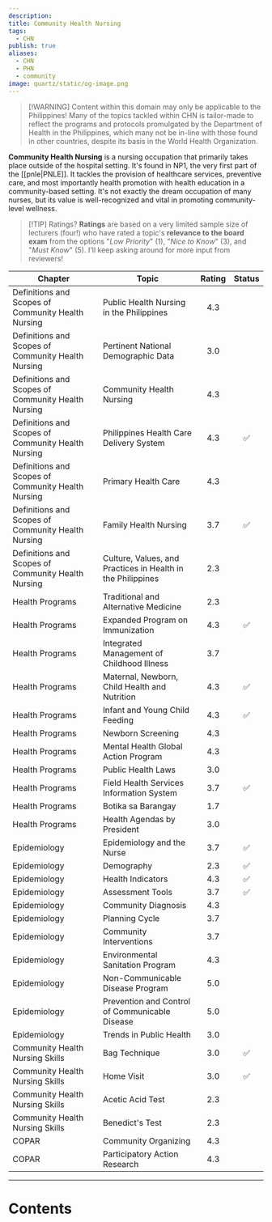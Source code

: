 ```yaml
---
description: 
title: Community Health Nursing
tags:
  - CHN
publish: true
aliases:
  - CHN
  - PHN
  - community
image: quartz/static/og-image.png
---
```


>[!WARNING] Content within this domain may only be applicable to the Philippines!
>Many of the topics tackled within CHN is tailor-made to reflect the programs and protocols promulgated by the Department of Health in the Philippines, which many not be in-line with those found in other countries, despite its basis in the World Health Organization.

**Community Health Nursing** is a nursing occupation that primarily takes place outside of the hospital setting. It's found in NP1, the very first part of the [[pnle|PNLE]]. It tackles the provision of healthcare services, preventive care, and most importantly health promotion with health education in a community-based setting. It's not exactly the dream occupation of many nurses, but its value is well-recognized and vital in promoting community-level wellness.

>[!TIP] Ratings?
>**Ratings** are based on a very limited sample size of lecturers (four!) who have rated a topic's **relevance to the board exam** from the options "*Low Priority*" (1), "*Nice to Know*" (3), and "*Must Know*" (5). I'll keep asking around for more input from reviewers!

| Chapter                                            | Topic                                                       | Rating | Status |
| -------------------------------------------------- | ----------------------------------------------------------- | :----: | :----: |
| Definitions and Scopes of Community Health Nursing | Public Health Nursing in the Philippines                    |  4.3   |        |
| Definitions and Scopes of Community Health Nursing | Pertinent National Demographic Data                         |  3.0   |        |
| Definitions and Scopes of Community Health Nursing | Community Health Nursing                                    |  4.3   |        |
| Definitions and Scopes of Community Health Nursing | Philippines Health Care Delivery System                     |  4.3   |   ✅    |
| Definitions and Scopes of Community Health Nursing | Primary Health Care                                         |  4.3   |        |
| Definitions and Scopes of Community Health Nursing | Family Health Nursing                                       |  3.7   |   ✅    |
| Definitions and Scopes of Community Health Nursing | Culture, Values, and Practices in Health in the Philippines |  2.3   |        |
| Health Programs                                    | Traditional and Alternative Medicine                        |  2.3   |        |
| Health Programs                                    | Expanded Program on Immunization                            |  4.3   |   ✅    |
| Health Programs                                    | Integrated Management of Childhood Illness                  |  3.7   |        |
| Health Programs                                    | Maternal, Newborn, Child Health and Nutrition               |  4.3   |   ✅    |
| Health Programs                                    | Infant and Young Child Feeding                              |  4.3   |   ✅    |
| Health Programs                                    | Newborn Screening                                           |  4.3   |        |
| Health Programs                                    | Mental Health Global Action Program                         |  4.3   |        |
| Health Programs                                    | Public Health Laws                                          |  3.0   |        |
| Health Programs                                    | Field Health Services Information System                    |  3.7   |   ✅    |
| Health Programs                                    | Botika sa Barangay                                          |  1.7   |        |
| Health Programs                                    | Health Agendas by President                                 |  3.0   |        |
| Epidemiology                                       | Epidemiology and the Nurse                                  |  3.7   |   ✅    |
| Epidemiology                                       | Demography                                                  |  2.3   |   ✅    |
| Epidemiology                                       | Health Indicators                                           |  4.3   |   ✅    |
| Epidemiology                                       | Assessment Tools                                            |  3.7   |   ✅    |
| Epidemiology                                       | Community Diagnosis                                         |  4.3   |        |
| Epidemiology                                       | Planning Cycle                                              |  3.7   |        |
| Epidemiology                                       | Community Interventions                                     |  3.7   |        |
| Epidemiology                                       | Environmental Sanitation Program                            |  4.3   |        |
| Epidemiology                                       | Non-Communicable Disease Program                            |  5.0   |        |
| Epidemiology                                       | Prevention and Control of Communicable Disease              |  5.0   |        |
| Epidemiology                                       | Trends in Public Health                                     |  3.0   |        |
| Community Health Nursing Skills                    | Bag Technique                                               |  3.0   |   ✅    |
| Community Health Nursing Skills                    | Home Visit                                                  |  3.0   |   ✅    |
| Community Health Nursing Skills                    | Acetic Acid Test                                            |  2.3   |        |
| Community Health Nursing Skills                    | Benedict's Test                                             |  2.3   |        |
| COPAR                                              | Community Organizing                                        |  4.3   |        |
| COPAR                                              | Participatory Action Research                               |  4.3   |        |

___

# Contents
